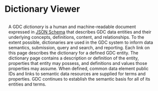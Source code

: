 # Dictionary Viewer

<p id="dictionary-preamble" style="margin: 2rem auto 4rem auto; width: 95%;">
A GDC <i>dictionary</i> is a human and machine-readable document expressed in <a href="http://json-schema.org/">JSON Schema</a> that describes GDC data entities and their underlying concepts, definitions, content, and relationships. To the extent possible, dictionaries are used in the GDC system to inform data
semantics, submission, query and search, and reporting. Each link on this page describes the dictionary for a defined GDC entity. The dictionary page contains a description or definition of the entity, properties that entity may possess, and definitions and values those
properties may assume. When defined, common data element public IDs and links to semantic data resources are supplied for terms and properties. GDC continues to establish the semantic basis for all of its entities and terms.
</p>
<div id="dictionary-app-container"></div>